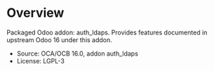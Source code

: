 # Overview

Packaged Odoo addon: auth_ldaps. Provides features documented in upstream Odoo 16 under this addon.

- Source: OCA/OCB 16.0, addon auth_ldaps
- License: LGPL-3

